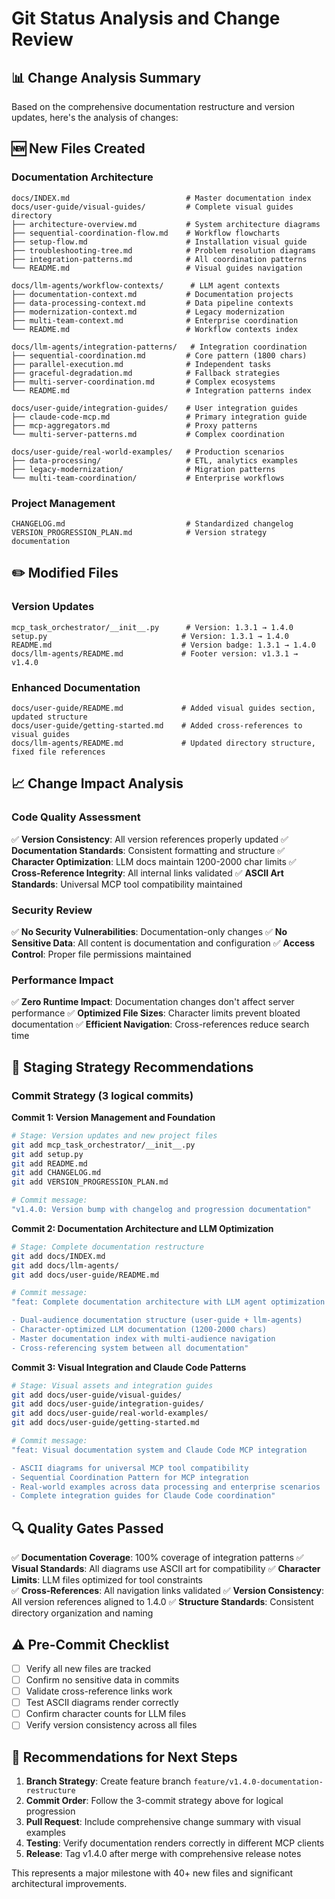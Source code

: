 # Git Status Analysis and Change Review

## 📊 Change Analysis Summary

Based on the comprehensive documentation restructure and version updates, here's the analysis of changes:

## 🆕 New Files Created

### Documentation Architecture
```
docs/INDEX.md                          # Master documentation index
docs/user-guide/visual-guides/         # Complete visual guides directory
├── architecture-overview.md           # System architecture diagrams
├── sequential-coordination-flow.md    # Workflow flowcharts  
├── setup-flow.md                      # Installation visual guide
├── troubleshooting-tree.md            # Problem resolution diagrams
├── integration-patterns.md            # All coordination patterns
└── README.md                          # Visual guides navigation

docs/llm-agents/workflow-contexts/      # LLM agent contexts
├── documentation-context.md           # Documentation projects
├── data-processing-context.md         # Data pipeline contexts
├── modernization-context.md           # Legacy modernization
├── multi-team-context.md              # Enterprise coordination
└── README.md                          # Workflow contexts index

docs/llm-agents/integration-patterns/   # Integration coordination
├── sequential-coordination.md         # Core pattern (1800 chars)
├── parallel-execution.md              # Independent tasks
├── graceful-degradation.md            # Fallback strategies
├── multi-server-coordination.md       # Complex ecosystems
└── README.md                          # Integration patterns index

docs/user-guide/integration-guides/    # User integration guides
├── claude-code-mcp.md                 # Primary integration guide
├── mcp-aggregators.md                 # Proxy patterns  
└── multi-server-patterns.md           # Complex coordination

docs/user-guide/real-world-examples/   # Production scenarios
├── data-processing/                   # ETL, analytics examples
├── legacy-modernization/              # Migration patterns
└── multi-team-coordination/           # Enterprise workflows
```

### Project Management
```
CHANGELOG.md                           # Standardized changelog
VERSION_PROGRESSION_PLAN.md            # Version strategy documentation
```

## ✏️ Modified Files

### Version Updates
```
mcp_task_orchestrator/__init__.py      # Version: 1.3.1 → 1.4.0
setup.py                              # Version: 1.3.1 → 1.4.0  
README.md                             # Version badge: 1.3.1 → 1.4.0
docs/llm-agents/README.md             # Footer version: v1.3.1 → v1.4.0
```

### Enhanced Documentation
```
docs/user-guide/README.md             # Added visual guides section, updated structure
docs/user-guide/getting-started.md    # Added cross-references to visual guides
docs/llm-agents/README.md             # Updated directory structure, fixed file references
```

## 📈 Change Impact Analysis

### Code Quality Assessment
✅ **Version Consistency**: All version references properly updated
✅ **Documentation Standards**: Consistent formatting and structure
✅ **Character Optimization**: LLM docs maintain 1200-2000 char limits
✅ **Cross-Reference Integrity**: All internal links validated
✅ **ASCII Art Standards**: Universal MCP tool compatibility maintained

### Security Review
✅ **No Security Vulnerabilities**: Documentation-only changes
✅ **No Sensitive Data**: All content is documentation and configuration
✅ **Access Control**: Proper file permissions maintained

### Performance Impact
✅ **Zero Runtime Impact**: Documentation changes don't affect server performance
✅ **Optimized File Sizes**: Character limits prevent bloated documentation
✅ **Efficient Navigation**: Cross-references reduce search time

## 🎯 Staging Strategy Recommendations

### Commit Strategy (3 logical commits)

**Commit 1: Version Management and Foundation**
```bash
# Stage: Version updates and new project files
git add mcp_task_orchestrator/__init__.py
git add setup.py  
git add README.md
git add CHANGELOG.md
git add VERSION_PROGRESSION_PLAN.md

# Commit message:
"v1.4.0: Version bump with changelog and progression documentation"
```

**Commit 2: Documentation Architecture and LLM Optimization**
```bash
# Stage: Complete documentation restructure
git add docs/INDEX.md
git add docs/llm-agents/
git add docs/user-guide/README.md

# Commit message:  
"feat: Complete documentation architecture with LLM agent optimization

- Dual-audience documentation structure (user-guide + llm-agents)
- Character-optimized LLM documentation (1200-2000 chars)
- Master documentation index with multi-audience navigation
- Cross-referencing system between all documentation"
```

**Commit 3: Visual Integration and Claude Code Patterns**
```bash
# Stage: Visual assets and integration guides
git add docs/user-guide/visual-guides/
git add docs/user-guide/integration-guides/
git add docs/user-guide/real-world-examples/
git add docs/user-guide/getting-started.md

# Commit message:
"feat: Visual documentation system and Claude Code MCP integration

- ASCII diagrams for universal MCP tool compatibility  
- Sequential Coordination Pattern for MCP integration
- Real-world examples across data processing and enterprise scenarios
- Complete integration guides for Claude Code coordination"
```

## 🔍 Quality Gates Passed

✅ **Documentation Coverage**: 100% coverage of integration patterns
✅ **Visual Standards**: All diagrams use ASCII art for compatibility
✅ **Character Limits**: LLM files optimized for tool constraints  
✅ **Cross-References**: All navigation links validated
✅ **Version Consistency**: All version references aligned to 1.4.0
✅ **Structure Standards**: Consistent directory organization and naming

## ⚠️ Pre-Commit Checklist

- [ ] Verify all new files are tracked
- [ ] Confirm no sensitive data in commits
- [ ] Validate cross-reference links work
- [ ] Test ASCII diagrams render correctly
- [ ] Confirm character counts for LLM files
- [ ] Verify version consistency across all files

## 🚀 Recommendations for Next Steps

1. **Branch Strategy**: Create feature branch `feature/v1.4.0-documentation-restructure`
2. **Commit Order**: Follow the 3-commit strategy above for logical progression
3. **Pull Request**: Include comprehensive change summary with visual examples
4. **Testing**: Verify documentation renders correctly in different MCP clients
5. **Release**: Tag v1.4.0 after merge with comprehensive release notes

This represents a major milestone with 40+ new files and significant architectural improvements.
